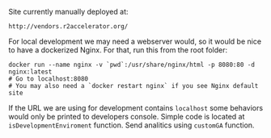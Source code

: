 Site currently manually deployed at:

```
http://vendors.r2accelerator.org/
```

For local development we may need a webserver would, so it would be nice to have a dockerized Nginx. For that, run this from the root folder:

```
docker run --name nginx -v `pwd`:/usr/share/nginx/html -p 8080:80 -d nginx:latest
# Go to localhost:8080
# You may also need a `docker restart nginx` if you see Nginx default site
```

If the URL we are using for development contains `localhost` some behaviors would only be printed to developers console. Simple code is located at `isDevelopmentEnviroment` function. Send analitics using `customGA` function.
